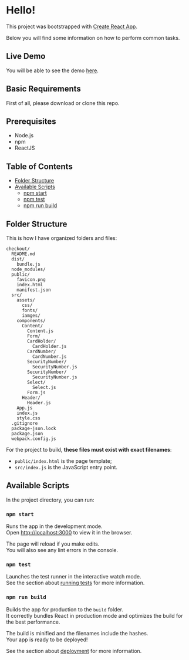 # Hello!

This project was bootstrapped with [Create React App](https://github.com/facebookincubator/create-react-app).

Below you will find some information on how to perform common tasks.<br>

## Live Demo

You will be able to see the demo [here](https://leticiarezende.com/symbio).

## Basic Requirements

First of all, please download or clone this repo.

## Prerequisites
- Node.js
- npm
- ReactJS

## Table of Contents

- [Folder Structure](#folder-structure)
- [Available Scripts](#available-scripts)
  - [npm start](#npm-start)
  - [npm test](#npm-test)
  - [npm run build](#npm-run-build)

## Folder Structure

This is how I have organized folders and files:

```
checkout/
  README.md
  dist/
    bundle.js
  node_modules/
  public/
    favicon.png
    index.html
    manifest.json
  src/
    assets/
      css/
      fonts/
      iamges/
    components/
      Content/
        Content.js
        Form/
        CardHolder/
          CardHolder.js
        CardNumber/
          CardNumber.js
        SecurityNumber/
          SecurityNumber.js
        SecurityNumber/
          SecurityNumber.js
        Select/
          Select.js
        Form.js
      Header/
        Header.js
    App.js
    index.js
    style.css
  .gitignore
  package-json.lock
  package.json
  webpack.config.js
```

For the project to build, **these files must exist with exact filenames**:

* `public/index.html` is the page template;
* `src/index.js` is the JavaScript entry point.


## Available Scripts

In the project directory, you can run:

### `npm start`

Runs the app in the development mode.<br>
Open [http://localhost:3000](http://localhost:3000) to view it in the browser.

The page will reload if you make edits.<br>
You will also see any lint errors in the console.

### `npm test`

Launches the test runner in the interactive watch mode.<br>
See the section about [running tests](#running-tests) for more information.

### `npm run build`

Builds the app for production to the `build` folder.<br>
It correctly bundles React in production mode and optimizes the build for the best performance.

The build is minified and the filenames include the hashes.<br>
Your app is ready to be deployed!

See the section about [deployment](#deployment) for more information.


